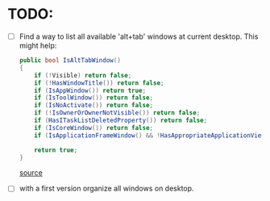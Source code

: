 # TODO:

- [ ] Find a way to list all available 'alt+tab' windows at current desktop.
    This might help:
    ```C#
    public bool IsAltTabWindow()
    {
        if (!Visible) return false;
        if (!HasWindowTitle()) return false;
        if (IsAppWindow()) return true;
        if (IsToolWindow()) return false;
        if (IsNoActivate()) return false;
        if (!IsOwnerOrOwnerNotVisible()) return false;
        if (HasITaskListDeletedProperty()) return false;
        if (IsCoreWindow()) return false;
        if (IsApplicationFrameWindow() && !HasAppropriateApplicationViewCloakType()) return false;

        return true;
    }
    ```
    [source](https://github.com/kvakulo/Switcheroo/blob/21b07dffe7e42e91cede9d8e06cdcb32b768f149/Core/AppWindow.cs#L122)


- [ ] with a first version organize all windows on desktop.
